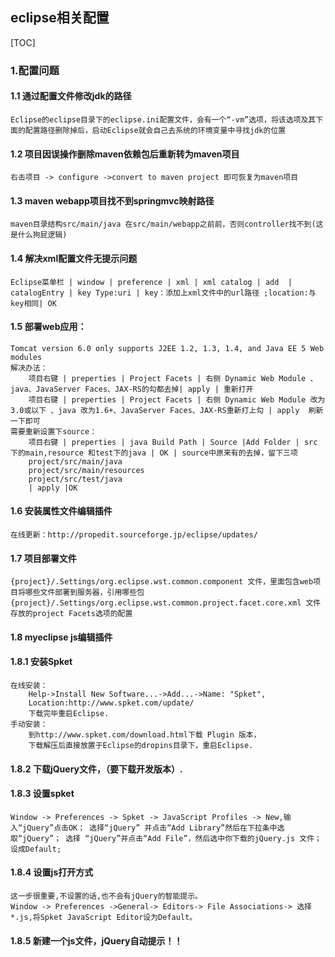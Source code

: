 ## eclipse相关配置
[TOC]
### 1.配置问题
#### 1.1 通过配置文件修改jdk的路径
	Eclipse的eclipse目录下的eclipse.ini配置文件，会有一个“-vm”选项，将该选项及其下面的配置路径删除掉后，启动Eclipse就会自己去系统的环境变量中寻找jdk的位置

#### 1.2 项目因误操作删除maven依赖包后重新转为maven项目
	右击项目 -> configure ->convert to maven project 即可恢复为maven项目

#### 1.3 maven webapp项目找不到springmvc映射路径
	maven目录结构src/main/java 在src/main/webapp之前前，否则controller找不到(这是什么狗屁逻辑)

#### 1.4 解决xml配置文件无提示问题
	Eclipse菜单栏 | window | preference | xml | xml catalog | add  | catalogEntry | key Type:uri | key：添加上xml文件中的url路径 ;location:与key相同| OK

#### 1.5 部署web应用：
	Tomcat version 6.0 only supports J2EE 1.2, 1.3, 1.4, and Java EE 5 Web modules
	解决办法：
		项目右键 | preperties | Project Facets | 右侧 Dynamic Web Module 、java、JavaServer Faces、JAX-RS的勾都去掉| apply | 重新打开
		项目右键 | preperties | Project Facets | 右侧 Dynamic Web Module 改为3.0或以下 、java 改为1.6+、JavaServer Faces、JAX-RS重新打上勾 | apply  刷新一下即可
	需要重新设置下source：
		项目右键 | preperties | java Build Path | Source |Add Folder | src 下的main,resource 和test下的java | OK | source中原来有的去掉，留下三项
		project/src/main/java
		project/src/main/resources
		project/src/test/java 
		| apply |OK	

#### 1.6 安装属性文件编辑插件
	在线更新：http://propedit.sourceforge.jp/eclipse/updates/
	
#### 1.7 项目部署文件
	{project}/.Settings/org.eclipse.wst.common.component 文件，里面包含web项目将哪些文件部署到服务器，引用哪些包 
	{project}/.Settings/org.eclipse.wst.common.project.facet.core.xml 文件存放的project Facets选项的配置


#### 1.8 myeclipse js编辑插件
#### 1.8.1 安装Spket
	在线安装：
		Help->Install New Software...->Add...->Name: "Spket",
		Location:http://www.spket.com/update/
		下载完毕重启Eclipse.
	手动安装：
		到http://www.spket.com/download.html下载 Plugin 版本，
		下载解压后直接放置于Eclipse的dropins目录下，重启Eclipse. 
#### 1.8.2 下载jQuery文件，（要下载开发版本）. 
#### 1.8.3 设置spket 
	Window -> Preferences -> Spket -> JavaScript Profiles -> New,输入“jQuery”点击OK； 选择“jQuery” 并点击“Add Library”然后在下拉条中选取“jQuery”； 选择 “jQuery”并点击“Add File”，然后选中你下载的jQuery.js 文件；设成Default; 
#### 1.8.4 设置js打开方式
	这一步很重要,不设置的话,也不会有jQuery的智能提示。
	Window -> Preferences ->General-> Editors-> File Associations-> 选择*.js,将Spket JavaScript Editor设为Default。 
#### 1.8.5 新建一个js文件，jQuery自动提示！！

















